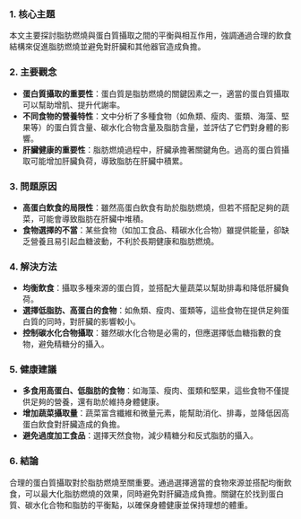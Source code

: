 ### 1. 核心主題
本文主要探討脂肪燃燒與蛋白質攝取之間的平衡與相互作用，強調通過合理的飲食結構來促進脂肪燃燒並避免對肝臟和其他器官造成負擔。

### 2. 主要觀念
- **蛋白質攝取的重要性**：蛋白質是脂肪燃燒的關鍵因素之一，適當的蛋白質攝取可以幫助增肌、提升代謝率。
- **不同食物的營養特性**：文中分析了多種食物（如魚類、瘦肉、蛋類、海藻、堅果等）的蛋白質含量、碳水化合物含量及脂肪含量，並評估了它們對身體的影響。
- **肝臟健康的重要性**：脂肪燃燒過程中，肝臟承擔著關鍵角色。過高的蛋白質攝取可能增加肝臟負荷，導致脂肪在肝臟中積累。

### 3. 問題原因
- **高蛋白飲食的局限性**：雖然高蛋白飲食有助於脂肪燃燒，但若不搭配足夠的蔬菜，可能會導致脂肪在肝臟中堆積。
- **食物選擇的不當**：某些食物（如加工食品、精碳水化合物）雖提供能量，卻缺乏營養且易引起血糖波動，不利於長期健康和脂肪燃燒。

### 4. 解決方法
- **均衡飲食**：攝取多種來源的蛋白質，並搭配大量蔬菜以幫助排毒和降低肝臟負荷。
- **選擇低脂肪、高蛋白的食物**：如魚類、瘦肉、蛋類等，這些食物在提供足夠蛋白質的同時，對肝臟的影響較小。
- **控制碳水化合物攝取**：雖然碳水化合物是必需的，但應選擇低血糖指數的食物，避免精糖分的攝入。

### 5. 健康建議
- **多食用高蛋白、低脂肪的食物**：如海藻、瘦肉、蛋類和堅果，這些食物不僅提供足夠的營養，還有助於維持身體健康。
- **增加蔬菜攝取量**：蔬菜富含纖維和微量元素，能幫助消化、排毒，並降低因高蛋白飲食對肝臟造成的負擔。
- **避免過度加工食品**：選擇天然食物，減少精糖分和反式脂肪的攝入。

### 6. 結論
合理的蛋白質攝取對於脂肪燃燒至關重要。通過選擇適當的食物來源並搭配均衡飲食，可以最大化脂肪燃燒的效果，同時避免對肝臟造成負擔。關鍵在於找到蛋白質、碳水化合物和脂肪的平衡點，以確保身體健康並保持理想的體重。